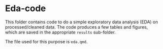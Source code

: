 # Eda-code

This folder contains code to do a simple exploratory data analysis (EDA) on processed/cleaned data.
The code produces a few tables and figures, which are saved in the appropriate `results` sub-folder.

The file used for this purpose is `eda.qmd`.
